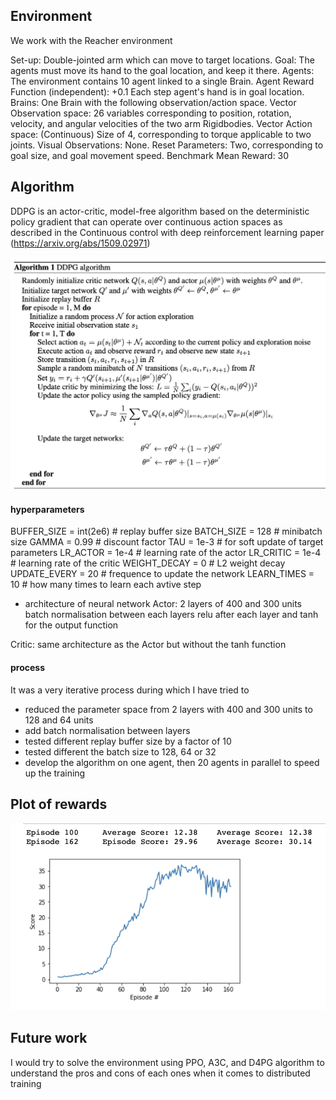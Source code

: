 

## Environment

We work with the Reacher environment

Set-up: Double-jointed arm which can move to target locations.
Goal: The agents must move its hand to the goal location, and keep it there.
Agents: The environment contains 10 agent linked to a single Brain.
Agent Reward Function (independent):
+0.1 Each step agent's hand is in goal location.
Brains: One Brain with the following observation/action space.
Vector Observation space: 26 variables corresponding to position, rotation, velocity, and angular velocities of the two arm Rigidbodies.
Vector Action space: (Continuous) Size of 4, corresponding to torque applicable to two joints.
Visual Observations: None.
Reset Parameters: Two, corresponding to goal size, and goal movement speed.
Benchmark Mean Reward: 30

## Algorithm

DDPG is an actor-critic, model-free algorithm based on the deterministic policy gradient that can operate over continuous action spaces as described in the Continuous control with deep reinforcement learning paper (https://arxiv.org/abs/1509.02971)

![ddpg](/image/ddpg.png)
#### hyperparameters

BUFFER_SIZE = int(2e6)  # replay buffer size
BATCH_SIZE = 128        # minibatch size
GAMMA = 0.99            # discount factor
TAU = 1e-3              # for soft update of target parameters
LR_ACTOR = 1e-4         # learning rate of the actor 
LR_CRITIC = 1e-4        # learning rate of the critic
WEIGHT_DECAY = 0        # L2 weight decay
UPDATE_EVERY = 20       # frequence to update the network
LEARN_TIMES = 10        # how many times to learn each avtive step


- architecture of neural network
Actor: 
2 layers of 400 and 300 units
batch normalisation between each layers
relu after each layer and tanh for the output function

Critic: 
same architecture as the Actor but without the tanh function

#### process

It was a very iterative process during which I have tried to 
- reduced the parameter space from 2 layers with 400 and 300 units to 128 and 64 units
- add batch normalisation between layers
- tested different replay buffer size by a factor of 10
- tested different the batch size to 128, 64 or 32
- develop the algorithm on one agent, then 20 agents in parallel to speed up the training

## Plot of rewards

![rewards](/image/rewards.png)

## Future work

I would try to solve the environment using  PPO, A3C, and D4PG algorithm to understand the pros and cons of each ones when it comes to distributed training

